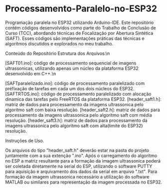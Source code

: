 # Processamento-Paralelo-no-ESP32
Programação paralela no ESP32 utilizando Arduino-IDE.
Este repositório contém códigos desenvolvidos como parte do Trabalho de Conclusão de Curso (TCC), abordando técnicas de Focalização por Abertura Sintética (SAFT). Esses códigos são implementações práticas das técnicas e algoritmos discutidos e explorados no meu trabalho.

Conteúdo do Repositório
Estrutura dos Arquivos:\n

[SAFT01.ino]: código de processamento sequencial de imagens ultrassonicas, utilizando apenas um núcleo da plataforma ESP32 desenvolvido em C++.\n

[SAFTparalelizado.ino]: código de processamento paralelizado com préfixação de tarefas em cada um dos dois núcleos do ESP32.
[SAFTRTOS.ino]: código de processamento paralelizado com alocação dinamica das tarefas pelo FreeRTOS da plataforma ESP32.
[header_saft1.h]: matriz de dados para processamento da imagens ultrassonica pelo algoritmo saft com baixa resolução.
[header_saft2.h]: matriz de dados para processamento da imagens ultrassonica pelo algoritmo saft com média resolução.
[header_saft3.h]: matriz de dados para processamento da imagens ultrassonica pelo algoritmo saft com alta(limite do ESP32) resolução.

Instruções de Uso.

Os arquivos do tipo "header_saft.h" deverão estar na pasta do projeto juntamente com a sua extenção ".ino". 
Após o carregamento do algoritmo no ESP a matriz resultante para a formação da imagem ultrassonica poderá ser coletada diretamente na serial do ESP, utilizando o software PUTTY
para aquisição e arquivamento dos dados da serial em arquivo ".txt".
Para formação da imagem ultrassonica necessário a utilização do software MATLAB ou similares para representação da imagem processada no ESP32.
